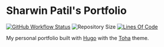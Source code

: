 # Sharwin Patil's Portfolio

[![GitHub Workflow Status](https://img.shields.io/github/actions/workflow/status/Sharwin24/sharwin24.github.io/hugo.yaml?branch=main&style=flat)](https://github.com/Sharwin24/sharwin24.github.io/actions)
![Repository Size](https://img.shields.io/github/repo-size/Sharwin24/sharwin24.github.io)
[![Lines Of Code](https://tokei.rs/b1/github/XAMPPRocky/tokei?category=code)](https://github.com/Sharwin24/sharwin24.github.io)

My personal portfolio built with [Hugo](https://gohugo.io/) with the [Toha](https://github.com/hugo-toha/toha) theme.
